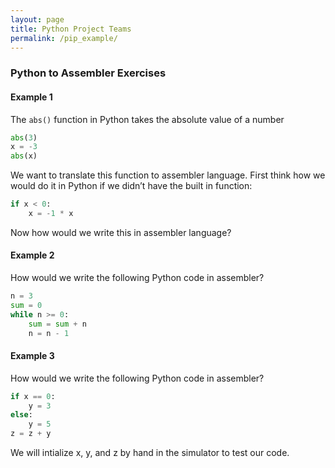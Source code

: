 ```yaml
---
layout: page
title: Python Project Teams
permalink: /pip_example/
---
```


### Python to Assembler Exercises

#### Example 1
The `abs()` function in Python takes the absolute value of a number

```python
abs(3)
x = -3
abs(x)
```

We want to translate this function to assembler language. First think how we would do it in Python if we didn’t have the built in function:

```python
if x < 0:
    x = -1 * x
```

Now how would we write this in assembler language?


#### Example 2
How would we write the following Python code in assembler?

```python
n = 3
sum = 0
while n >= 0:
    sum = sum + n
    n = n - 1
```

#### Example 3
How would we write the following Python code in assembler?

```python
if x == 0:
    y = 3
else:
    y = 5
z = z + y
```

We will intialize x, y, and z by hand in the simulator to test our code.  